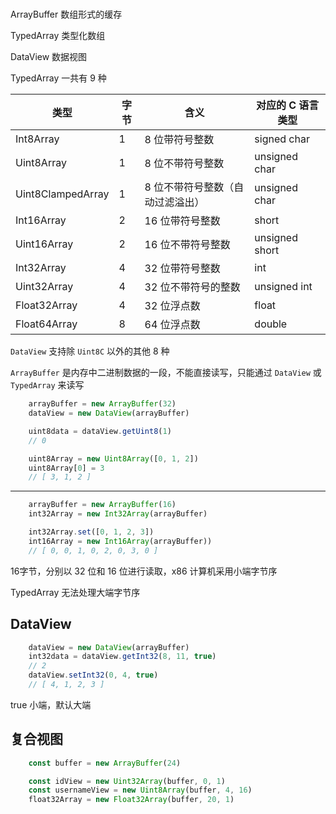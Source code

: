 # 

ArrayBuffer 数组形式的缓存

TypedArray 类型化数组

DataView  数据视图

TypedArray 一共有 9 种

| 类型                | 字节  | 含义                | 对应的 C 语言类型     |
| ----------------- | --- | ----------------- | -------------- |
| Int8Array         | 1   | 8 位带符号整数          | signed char    |
| Uint8Array        | 1   | 8 位不带符号整数         | unsigned char  |
| Uint8ClampedArray | 1   | 8 位不带符号整数（自动过滤溢出） | unsigned char  |
| Int16Array        | 2   | 16 位带符号整数         | short          |
| Uint16Array       | 2   | 16 位不带符号整数        | unsigned short |
| Int32Array        | 4   | 32 位带符号整数         | int            |
| Uint32Array       | 4   | 32 位不带符号的整数       | unsigned int   |
| Float32Array      | 4   | 32 位浮点数           | float          |
| Float64Array      | 8   | 64 位浮点数           | double         |

`DataView` 支持除 `Uint8C` 以外的其他 8 种

`ArrayBuffer` 是内存中二进制数据的一段，不能直接读写，只能通过 `DataView` 或 `TypedArray` 来读写

```javascript
    arrayBuffer = new ArrayBuffer(32)
    dataView = new DataView(arrayBuffer)

    uint8data = dataView.getUint8(1) 
    // 0
```

```javascript
    uint8Array = new Uint8Array([0, 1, 2])
    uint8Array[0] = 3 
    // [ 3, 1, 2 ]
```

---

```javascript
    arrayBuffer = new ArrayBuffer(16)
    int32Array = new Int32Array(arrayBuffer)

    int32Array.set([0, 1, 2, 3])
    int16Array = new Int16Array(arrayBuffer))
    // [ 0, 0, 1, 0, 2, 0, 3, 0 ]
```

16字节，分别以 32 位和 16 位进行读取，x86 计算机采用小端字节序

TypedArray 无法处理大端字节序

## DataView

```javascript
    dataView = new DataView(arrayBuffer)
    int32data = dataView.getInt32(8, 11, true)
    // 2
    dataView.setInt32(0, 4, true)
    // [ 4, 1, 2, 3 ]
```

true 小端，默认大端

## 复合视图

```javascript
    const buffer = new ArrayBuffer(24)

    const idView = new Uint32Array(buffer, 0, 1)
    const usernameView = new Uint8Array(buffer, 4, 16)
    float32Array = new Float32Array(buffer, 20, 1)
```

